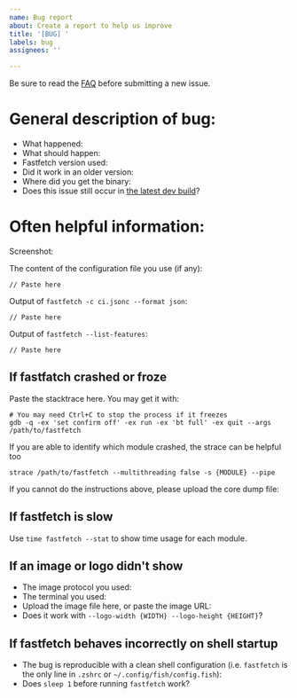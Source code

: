 ```yaml
---
name: Bug report
about: Create a report to help us improve
title: '[BUG] '
labels: bug
assignees: ''

---
```


Be sure to read the [FAQ](https://github.com/fastfetch-cli/fastfetch?tab=readme-ov-file#faq) before submitting a new issue.

<!-- We will try hard to solve the issue. However since platforms and hardwares vary greatly, it can be hard to find the root cause of an issue. Providing the following information may help us greatly. Thanks in advance! -->

# General description of bug:

* What happened:
* What should happen:
* Fastfetch version used: <!-- please use the latest version, if possible -->
* Did it work in an older version: <!-- if yes, which version -->
* Where did you get the binary: <!-- GitHub release / GitHub Actions / installed with a package manager (please tell us which package manager you used!) / built from source yourself -->
* Does this issue still occur in [the latest dev build](https://github.com/fastfetch-cli/fastfetch/actions/)?

# Often helpful information:

Screenshot:
<!-- Paste the screenshot here -->

The content of the configuration file you use (if any):
```
// Paste here
```

Output of `fastfetch -c ci.jsonc --format json`:
<!--
Note that this output will contain you public IP. If it is not relevant for the issue, feel free to remove it before uploading.
-->

```
// Paste here
```

Output of `fastfetch --list-features`:
```
// Paste here
```

## If fastfatch crashed or froze

Paste the stacktrace here. You may get it with:

```shell
# You may need Ctrl+C to stop the process if it freezes
gdb -q -ex 'set confirm off' -ex run -ex 'bt full' -ex quit --args /path/to/fastfetch
```

If you are able to identify which module crashed, the strace can be helpful too

```shell
strace /path/to/fastfetch --multithreading false -s {MODULE} --pipe
```

If you cannot do the instructions above, please upload the core dump file:

## If fastfetch is slow

Use `time fastfetch --stat` to show time usage for each module.

## If an image or logo didn't show 

<!-- Please make sure your terminal supports the image protocol you used. Note that GNOME Terminal doesn't support any image protocols. -->

* The image protocol you used: 
* The terminal you used: 
* Upload the image file here, or paste the image URL: 
* Does it work with `--logo-width {WIDTH} --logo-height {HEIGHT}`? 

## If fastfetch behaves incorrectly on shell startup

* The bug is reproducible with a clean shell configuration (i.e. `fastfetch` is the only line in `.zshrc` or `~/.config/fish/config.fish`): 
* Does `sleep 1` before running `fastfetch` work? 

